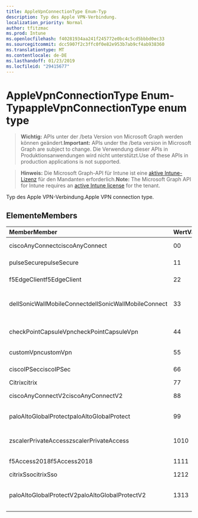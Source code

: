 ```yaml
---
title: AppleVpnConnectionType Enum-Typ
description: Typ des Apple VPN-Verbindung.
localization_priority: Normal
author: tfitzmac
ms.prod: Intune
ms.openlocfilehash: f40281934aa241f245772e0bc4c5cd5bbbd0ec33
ms.sourcegitcommit: dcc5907f2c3ffc0f0e82e953b7ab9cf4ab938360
ms.translationtype: MT
ms.contentlocale: de-DE
ms.lasthandoff: 01/23/2019
ms.locfileid: "29415677"
---
```

# <a name="applevpnconnectiontype-enum-type"></a><span data-ttu-id="ccfd4-103">AppleVpnConnectionType Enum-Typ</span><span class="sxs-lookup"><span data-stu-id="ccfd4-103">appleVpnConnectionType enum type</span></span>

> <span data-ttu-id="ccfd4-104">**Wichtig:** APIs unter der /beta Version von Microsoft Graph werden können geändert.</span><span class="sxs-lookup"><span data-stu-id="ccfd4-104">**Important:** APIs under the /beta version in Microsoft Graph are subject to change.</span></span> <span data-ttu-id="ccfd4-105">Die Verwendung dieser APIs in Produktionsanwendungen wird nicht unterstützt.</span><span class="sxs-lookup"><span data-stu-id="ccfd4-105">Use of these APIs in production applications is not supported.</span></span>

> <span data-ttu-id="ccfd4-106">**Hinweis:** Die Microsoft Graph-API für Intune ist eine [aktive Intune-Lizenz](https://go.microsoft.com/fwlink/?linkid=839381) für den Mandanten erforderlich.</span><span class="sxs-lookup"><span data-stu-id="ccfd4-106">**Note:** The Microsoft Graph API for Intune requires an [active Intune license](https://go.microsoft.com/fwlink/?linkid=839381) for the tenant.</span></span>

<span data-ttu-id="ccfd4-107">Typ des Apple VPN-Verbindung.</span><span class="sxs-lookup"><span data-stu-id="ccfd4-107">Apple VPN connection type.</span></span>

## <a name="members"></a><span data-ttu-id="ccfd4-108">Elemente</span><span class="sxs-lookup"><span data-stu-id="ccfd4-108">Members</span></span>
|<span data-ttu-id="ccfd4-109">Member</span><span class="sxs-lookup"><span data-stu-id="ccfd4-109">Member</span></span>|<span data-ttu-id="ccfd4-110">Wert</span><span class="sxs-lookup"><span data-stu-id="ccfd4-110">Value</span></span>|<span data-ttu-id="ccfd4-111">Beschreibung</span><span class="sxs-lookup"><span data-stu-id="ccfd4-111">Description</span></span>|
|:---|:---|:---|
|<span data-ttu-id="ccfd4-112">ciscoAnyConnect</span><span class="sxs-lookup"><span data-stu-id="ccfd4-112">ciscoAnyConnect</span></span>|<span data-ttu-id="ccfd4-113">0</span><span class="sxs-lookup"><span data-stu-id="ccfd4-113">0</span></span>|<span data-ttu-id="ccfd4-114">Cisco AnyConnect.</span><span class="sxs-lookup"><span data-stu-id="ccfd4-114">Cisco AnyConnect.</span></span>|
|<span data-ttu-id="ccfd4-115">pulseSecure</span><span class="sxs-lookup"><span data-stu-id="ccfd4-115">pulseSecure</span></span>|<span data-ttu-id="ccfd4-116">1</span><span class="sxs-lookup"><span data-stu-id="ccfd4-116">1</span></span>|<span data-ttu-id="ccfd4-117">Pulse sichern.</span><span class="sxs-lookup"><span data-stu-id="ccfd4-117">Pulse Secure.</span></span>|
|<span data-ttu-id="ccfd4-118">f5EdgeClient</span><span class="sxs-lookup"><span data-stu-id="ccfd4-118">f5EdgeClient</span></span>|<span data-ttu-id="ccfd4-119">2</span><span class="sxs-lookup"><span data-stu-id="ccfd4-119">2</span></span>|<span data-ttu-id="ccfd4-120">F5-Edge-Client.</span><span class="sxs-lookup"><span data-stu-id="ccfd4-120">F5 Edge Client.</span></span>|
|<span data-ttu-id="ccfd4-121">dellSonicWallMobileConnect</span><span class="sxs-lookup"><span data-stu-id="ccfd4-121">dellSonicWallMobileConnect</span></span>|<span data-ttu-id="ccfd4-122">3</span><span class="sxs-lookup"><span data-stu-id="ccfd4-122">3</span></span>|<span data-ttu-id="ccfd4-123">Dell SonicWALL Mobile Verbindung.</span><span class="sxs-lookup"><span data-stu-id="ccfd4-123">Dell SonicWALL Mobile Connection.</span></span>|
|<span data-ttu-id="ccfd4-124">checkPointCapsuleVpn</span><span class="sxs-lookup"><span data-stu-id="ccfd4-124">checkPointCapsuleVpn</span></span>|<span data-ttu-id="ccfd4-125">4</span><span class="sxs-lookup"><span data-stu-id="ccfd4-125">4</span></span>|<span data-ttu-id="ccfd4-126">Überprüfen Sie Punkt "Kapseln" VPN.</span><span class="sxs-lookup"><span data-stu-id="ccfd4-126">Check Point Capsule VPN.</span></span>|
|<span data-ttu-id="ccfd4-127">customVpn</span><span class="sxs-lookup"><span data-stu-id="ccfd4-127">customVpn</span></span>|<span data-ttu-id="ccfd4-128">5</span><span class="sxs-lookup"><span data-stu-id="ccfd4-128">5</span></span>|<span data-ttu-id="ccfd4-129">Benutzerdefinierte VPN.</span><span class="sxs-lookup"><span data-stu-id="ccfd4-129">Custom VPN.</span></span>|
|<span data-ttu-id="ccfd4-130">ciscoIPSec</span><span class="sxs-lookup"><span data-stu-id="ccfd4-130">ciscoIPSec</span></span>|<span data-ttu-id="ccfd4-131">6</span><span class="sxs-lookup"><span data-stu-id="ccfd4-131">6</span></span>|<span data-ttu-id="ccfd4-132">Cisco (IPSec).</span><span class="sxs-lookup"><span data-stu-id="ccfd4-132">Cisco (IPSec).</span></span>|
|<span data-ttu-id="ccfd4-133">Citrix</span><span class="sxs-lookup"><span data-stu-id="ccfd4-133">citrix</span></span>|<span data-ttu-id="ccfd4-134">7</span><span class="sxs-lookup"><span data-stu-id="ccfd4-134">7</span></span>|<span data-ttu-id="ccfd4-135">Citrix.</span><span class="sxs-lookup"><span data-stu-id="ccfd4-135">Citrix.</span></span>|
|<span data-ttu-id="ccfd4-136">ciscoAnyConnectV2</span><span class="sxs-lookup"><span data-stu-id="ccfd4-136">ciscoAnyConnectV2</span></span>|<span data-ttu-id="ccfd4-137">8</span><span class="sxs-lookup"><span data-stu-id="ccfd4-137">8</span></span>|<span data-ttu-id="ccfd4-138">Cisco AnyConnect V2.</span><span class="sxs-lookup"><span data-stu-id="ccfd4-138">Cisco AnyConnect V2.</span></span>|
|<span data-ttu-id="ccfd4-139">paloAltoGlobalProtect</span><span class="sxs-lookup"><span data-stu-id="ccfd4-139">paloAltoGlobalProtect</span></span>|<span data-ttu-id="ccfd4-140">9</span><span class="sxs-lookup"><span data-stu-id="ccfd4-140">9</span></span>|<span data-ttu-id="ccfd4-141">Palo Alto Netzwerke GlobalProtect.</span><span class="sxs-lookup"><span data-stu-id="ccfd4-141">Palo Alto Networks GlobalProtect.</span></span>|
|<span data-ttu-id="ccfd4-142">zscalerPrivateAccess</span><span class="sxs-lookup"><span data-stu-id="ccfd4-142">zscalerPrivateAccess</span></span>|<span data-ttu-id="ccfd4-143">10</span><span class="sxs-lookup"><span data-stu-id="ccfd4-143">10</span></span>|<span data-ttu-id="ccfd4-144">Zscaler privater Zugriff.</span><span class="sxs-lookup"><span data-stu-id="ccfd4-144">Zscaler Private Access.</span></span>|
|<span data-ttu-id="ccfd4-145">f5Access2018</span><span class="sxs-lookup"><span data-stu-id="ccfd4-145">f5Access2018</span></span>|<span data-ttu-id="ccfd4-146">11</span><span class="sxs-lookup"><span data-stu-id="ccfd4-146">11</span></span>|<span data-ttu-id="ccfd4-147">F5 Access 2018.</span><span class="sxs-lookup"><span data-stu-id="ccfd4-147">F5 Access 2018.</span></span>|
|<span data-ttu-id="ccfd4-148">citrixSso</span><span class="sxs-lookup"><span data-stu-id="ccfd4-148">citrixSso</span></span>|<span data-ttu-id="ccfd4-149">12</span><span class="sxs-lookup"><span data-stu-id="ccfd4-149">12</span></span>|<span data-ttu-id="ccfd4-150">Citrix Sso.</span><span class="sxs-lookup"><span data-stu-id="ccfd4-150">Citrix Sso.</span></span>|
|<span data-ttu-id="ccfd4-151">paloAltoGlobalProtectV2</span><span class="sxs-lookup"><span data-stu-id="ccfd4-151">paloAltoGlobalProtectV2</span></span>|<span data-ttu-id="ccfd4-152">13</span><span class="sxs-lookup"><span data-stu-id="ccfd4-152">13</span></span>|<span data-ttu-id="ccfd4-153">Palo auch Netzwerke GlobalProtect V2.</span><span class="sxs-lookup"><span data-stu-id="ccfd4-153">Palo Alto Networks GlobalProtect V2.</span></span>|




